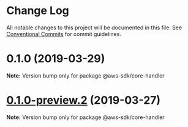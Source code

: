 # Change Log

All notable changes to this project will be documented in this file.
See [Conventional Commits](https://conventionalcommits.org) for commit guidelines.

# 0.1.0 (2019-03-29)

**Note:** Version bump only for package @aws-sdk/core-handler





# [0.1.0-preview.2](https://github.com/aws/aws-sdk-js-v3/compare/@aws-sdk/core-handler@0.1.0-preview.1...@aws-sdk/core-handler@0.1.0-preview.2) (2019-03-27)

**Note:** Version bump only for package @aws-sdk/core-handler
